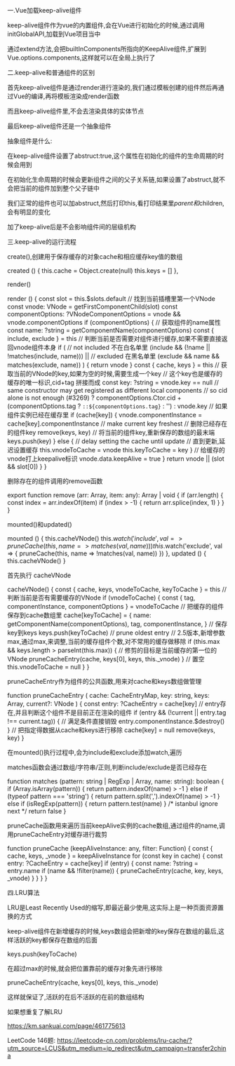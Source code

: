一.Vue加载keep-alive组件

keep-alive组件作为vue的内置组件,会在Vue进行初始化的时候,通过调用initGlobalAPI,加载到Vue项目当中

通过extend方法,会把builtInComponents所指向的KeepAlive组件,扩展到Vue.options.components,这样就可以在全局上执行了

二.keep-alive和普通组件的区别

首先keep-alive组件是通过render进行渲染的,我们通过模板创建的组件然后再通过Vue的编译,再将模板渲染成render函数

而且keep-alive组件里,不会去渲染具体的实体节点

最后keep-alive组件还是一个抽象组件

抽象组件是什么:

在keep-alive组件设置了abstruct:true,这个属性在初始化的组件的生命周期的时候会用到

在初始化生命周期的时候会更新组件之间的父子关系链,如果设置了abstruct,就不会把当前的组件加到整个父子链中

我们正常的组件也可以加abstruct,然后打印this,看打印结果里$parent和$children,会有明显的变化

加了keep-alive后是不会影响组件间的层级机构

三.keep-alive的运行流程

create(),创建用于保存缓存的对象cache和相应缓存key值的数组

created () {
    this.cache = Object.create(null)
    this.keys = []
},

render()

render () {
    const slot = this.$slots.default
    // 找到当前插槽里第一个VNode
    const vnode: VNode = getFirstComponentChild(slot)
    const componentOptions: ?VNodeComponentOptions = vnode && vnode.componentOptions
    if (componentOptions) {
      // 获取组件的name属性
      const name: ?string = getComponentName(componentOptions)
      const { include, exclude } = this
      // 判断当前是否需要对组件进行缓存,如果不需要直接返回vnode组件本身
      if (
        // not included 不在白名单里
        (include && (!name || !matches(include, name))) ||
        // excluded 在黑名单里
        (exclude && name && matches(exclude, name))
      ) {
        return vnode
      }
      const { cache, keys } = this
      // 获取当前的VNode的key,如果为空的时候,需要生成一个key
      // 这个key也是缓存的缓存的唯一标识,cid+tag 拼接而成
      const key: ?string = vnode.key == null
        // same constructor may get registered as different local components
        // so cid alone is not enough (#3269)
        ? componentOptions.Ctor.cid + (componentOptions.tag ? `::${componentOptions.tag}` : '')
        : vnode.key
      // 如果组件实例已经在缓存里
      if (cache[key]) {
        vnode.componentInstance = cache[key].componentInstance
        // make current key freshest
        // 删除已经存在的组件key
        remove(keys, key)
        // 将当前的组件key,重新保存的数组的最末端
        keys.push(key)
      } else {
        // delay setting the cache until update
        // 直到更新,延迟设置缓存
        this.vnodeToCache = vnode
        this.keyToCache = key
      }
      // 给缓存的vnode打上keepalive标识
      vnode.data.keepAlive = true
    }
    return vnode || (slot && slot[0])
  }
}

删除存在的组件调用的remove函数

export function remove (arr: Array<any>, item: any): Array<any> | void {
  if (arr.length) {
    const index = arr.indexOf(item)
    if (index > -1) {
      return arr.splice(index, 1)
    }
  }
}

mounted()和updated()

mounted () {
    this.cacheVNode()
    this.$watch('include', val => {
      pruneCache(this, name => matches(val, name))
    })
    this.$watch('exclude', val => {
      pruneCache(this, name => !matches(val, name))
    })
},
updated () {
    this.cacheVNode()
}

首先执行 cacheVNode 

cacheVNode() {
    const { cache, keys, vnodeToCache, keyToCache } = this
    // 判断当前是否有需要缓存的VNode
    if (vnodeToCache) {
        const { tag, componentInstance, componentOptions } = vnodeToCache
        // 把缓存的组件保存到cache数组里
        cache[keyToCache] = {
          name: getComponentName(componentOptions),
          tag,
          componentInstance,
        }
        // 保存key到keys
        keys.push(keyToCache)
        // prune oldest entry
        // 2.5版本,新增参数max,通过max,来调整,当前的缓存组件个数,对不常用的缓存做移除
        if (this.max && keys.length > parseInt(this.max)) {
         // 修剪的目标是当前缓存的第一位的VNode
          pruneCacheEntry(cache, keys[0], keys, this._vnode)
        }
        // 置空
        this.vnodeToCache = null
    }
}

pruneCacheEntry作为组件的公共函数,用来对cache和keys数组做管理

function pruneCacheEntry (
  cache: CacheEntryMap,
  key: string,
  keys: Array<string>,
  current?: VNode
) {
  const entry: ?CacheEntry = cache[key]
  // entry存在,并且判断这个组件不是目前正在渲染的组件
  if (entry && (!current || entry.tag !== current.tag)) {
   // 满足条件直接销毁 
    entry.componentInstance.$destroy()
  }
  // 把指定得数据从cache和keys进行移除
  cache[key] = null
  remove(keys, key)
}

在mounted()执行过程中,会为include和exclude添加watch,遍历

matches函数会通过数组/字符串/正则,判断include/exclude是否已经存在

function matches (pattern: string | RegExp | Array<string>, name: string): boolean {
  if (Array.isArray(pattern)) {
    return pattern.indexOf(name) > -1
  } else if (typeof pattern === 'string') {
    return pattern.split(',').indexOf(name) > -1
  } else if (isRegExp(pattern)) {
    return pattern.test(name)
  }
  /* istanbul ignore next */
  return false
}

pruneCache函数用来遍历当前keepAlive实例的cache数组,通过组件的name,调用pruneCacheEntry对缓存进行裁剪

function pruneCache (keepAliveInstance: any, filter: Function) {
  const { cache, keys, _vnode } = keepAliveInstance
  for (const key in cache) {
    const entry: ?CacheEntry = cache[key]
    if (entry) {
      const name: ?string = entry.name
      if (name && !filter(name)) {
        pruneCacheEntry(cache, key, keys, _vnode)
      }
    }
  }
}

四.LRU算法

LRU是Least Recently Used的缩写,即最近最少使用,这实际上是一种页面资源置换的方式

keep-alive组件在新增缓存的时候,keys数组会把新增的key保存在数组的最后,这样活跃的key都保存在数组的后面

keys.push(keyToCache)

在超过max的时候,就会把位置靠前的缓存对象先进行移除

 pruneCacheEntry(cache, keys[0], keys, this._vnode)

这样就保证了,活跃的在后不活跃的在前的数组结构

如果想重复了解LRU

https://km.sankuai.com/page/461775613

LeetCode 146题:  https://leetcode-cn.com/problems/lru-cache/?utm_source=LCUS&utm_medium=ip_redirect&utm_campaign=transfer2china